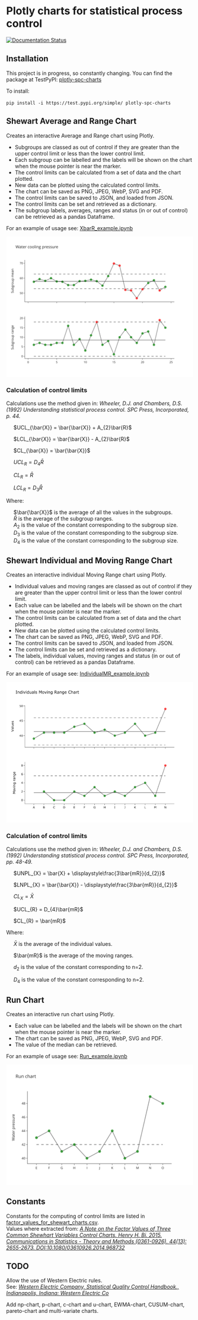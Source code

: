 # Plotly charts for statistical process control

[![Documentation Status](https://readthedocs.org/projects/plotly-spc-charts/badge/?version=latest)](https://plotly-spc-charts.readthedocs.io/en/latest/?badge=latest)

## Installation
This project is in progress, so constantly changing. You can find the package at TestPyPI:
[plotly-spc-charts](https://test.pypi.org/project/plotly-spc-charts)

To install:

`pip install -i https://test.pypi.org/simple/ plotly-spc-charts`

## Shewart Average and Range Chart
Creates an interactive Average and Range chart using Plotly.  
* Subgroups are classed as out of control if they are greater than the upper control limit or less than the lower control limit.  
* Each subgroup can be labelled and the labels will be shown on the chart when the mouse pointer is near the marker.  
* The control limits can be calculated from a set of data and the chart plotted.  
* New data can be plotted using the calculated control limits.  
* The chart can be saved as PNG, JPEG, WebP, SVG and PDF.  
* The control limits can be saved to JSON, and  loaded from JSON.  
* The control limits can be set and retrieved as a dictionary.  
* The subgroup labels, averages, ranges and status (in or out of control) can be retrieved as a pandas Dataframe.

For an example of usage see: [XbarR_example.ipynb](https://github.com/joolian/plotly_spc_charts/blob/main/examples/XbarR/XbarR_example.ipynb)

![XbarR_chart.svg](https://github.com/joolian/plotly_spc_charts/blob/package/examples/XbarR/chart_image.svg)


### Calculation of control limits
Calculations use the method given in: <em>Wheeler, D.J. and Chambers, D.S. (1992) Understanding statistical process control. SPC Press, Incorporated, p. 44.</em>  

&nbsp;&nbsp;&nbsp;&nbsp; $UCL_{\bar{X}} = \bar{\bar{X}} + A_{2}\bar{R}$  
  
&nbsp;&nbsp;&nbsp;&nbsp; $LCL_{\bar{X}} = \bar{\bar{X}} - A_{2}\bar{R}$  

&nbsp;&nbsp;&nbsp;&nbsp; $CL_{\bar{X}} = \bar{\bar{X}}$
  
&nbsp;&nbsp;&nbsp;&nbsp; $UCL_{R} = D_{4}\bar{R}$  
  
&nbsp;&nbsp;&nbsp;&nbsp; $CL_{R} = \bar{R}$  
  
&nbsp;&nbsp;&nbsp;&nbsp; $LCL_{R} = D_{3}\bar{R}$

Where:

&nbsp;&nbsp;&nbsp;&nbsp; $\bar{\bar{X}}$ is the average of all the values in the subgroups.  
&nbsp;&nbsp;&nbsp;&nbsp; $\bar{R}$ is the average of the subgroup ranges.  
&nbsp;&nbsp;&nbsp;&nbsp; $A_{2}$ is the value of the constant corresponding to the subgroup size.  
&nbsp;&nbsp;&nbsp;&nbsp; $D_{3}$ is the value of the constant corresponding to the subgroup size.  
&nbsp;&nbsp;&nbsp;&nbsp; $D_{4}$ is the value of the constant corresponding to the subgroup size.

## Shewart Individual and Moving Range Chart
Creates an interactive individual Moving Range chart using Plotly.  
* Individual values and moving ranges are classed as out of control if they are greater than the upper control limit or less than the lower control limit.  
* Each value can be labelled and the labels will be shown on the chart when the mouse pointer is near the marker.  
* The control limits can be calculated from a set of data and the chart plotted.  
* New data can be plotted using the calculated control limits.  
* The chart can be saved as PNG, JPEG, WebP, SVG and PDF.  
* The control limits can be saved to JSON, and  loaded from JSON.  
* The control limits can be set and retrieved as a dictionary.  
* The labels, individual values, moving ranges and status (in or out of control) can be retrieved as a pandas Dataframe.

For an example of usage see: [IndividualMR_example.ipynb](https://github.com/joolian/plotly_spc_charts/blob/main/examples/IndividualMR/IndividualMR_example.ipynb)

![chart_image.png](https://github.com/joolian/plotly_spc_charts/blob/main/examples/IndividualMR/chart_image.png)

### Calculation of control limits
Calculations use the method given in: <em>Wheeler, D.J. and Chambers, D.S. (1992) Understanding statistical process control. SPC Press, Incorporated, pp. 48-49.</em>  

&nbsp;&nbsp;&nbsp;&nbsp; $UNPL_{X} = \bar{X} + \displaystyle\frac{3\bar{mR}}{d_{2}}$

&nbsp;&nbsp;&nbsp;&nbsp; $LNPL_{X} = \bar{\bar{X}} - \displaystyle\frac{3\bar{mR}}{d_{2}}$

&nbsp;&nbsp;&nbsp;&nbsp; $CL_{X} = \bar{X}$

&nbsp;&nbsp;&nbsp;&nbsp; $UCL_{R} = D_{4}\bar{mR}$  

&nbsp;&nbsp;&nbsp;&nbsp; $CL_{R} = \bar{mR}$  

Where:  

&nbsp;&nbsp;&nbsp;&nbsp; $\bar{X}$ is the average of the individual values.

&nbsp;&nbsp;&nbsp;&nbsp; $\bar{mR}$ is the average of the moving ranges. 

&nbsp;&nbsp;&nbsp;&nbsp; $d_{2}$ is the value of the constant corresponding to n=2.  

&nbsp;&nbsp;&nbsp;&nbsp; $D_{4}$ is the value of the constant corresponding to n=2.  

 ## Run Chart
Creates an interactive run chart using Plotly.  
* Each value can be labelled and the labels will be shown on the chart when the mouse pointer is near the marker.  
* The chart can be saved as PNG, JPEG, WebP, SVG and PDF.  
* The value of the median can be retrieved.  

For an example of usage see: [Run_example.ipynb](https://github.com/joolian/plotly_spc_charts/blob/main/examples/Run/Run_example.ipynb)  

![chart_image.svg](https://github.com/joolian/plotly_spc_charts/blob/main/examples/Run/chart_image.svg)

## Constants
Constants for the computing of control limits are listed in [factor_values_for_shewart_charts.csv](https://github.com/joolian/plotly_spc_charts/blob/main/spc_charts/factor_values_for_shewart_charts.csv).  
Values where extracted from: 
<em>[A Note on the Factor Values of Three Common Shewhart Variables Control Charts. Henry H. Bi. 2015. Communications in Statistics - Theory and Methods (0361-0926). 44(13): 2655-2673. DOI:10.1080/03610926.2014.968732](https://www.researchgate.net/publication/275236350_A_Note_on_the_Factor_Values_of_Three_Common_Shewhart_Variables_Control_Charts_Henry_H_Bi_2015_Communications_in_Statistics_-_Theory_and_Methods_0361-0926_4413_2655-2673_httpdxdoiorg1010800361092620149)</em>

## TODO
Allow the use of Western Electric rules.  
See: <em>[ Western Electric Company, Statistical Quality Control Handbook., Indianapolis, Indiana: Western Electric Co](https://www.westernelectric.com/library#technical)</em>

Add np-chart, p-chart, c-chart and u-chart, EWMA-chart, CUSUM-chart, pareto-chart and multi-variate charts.
